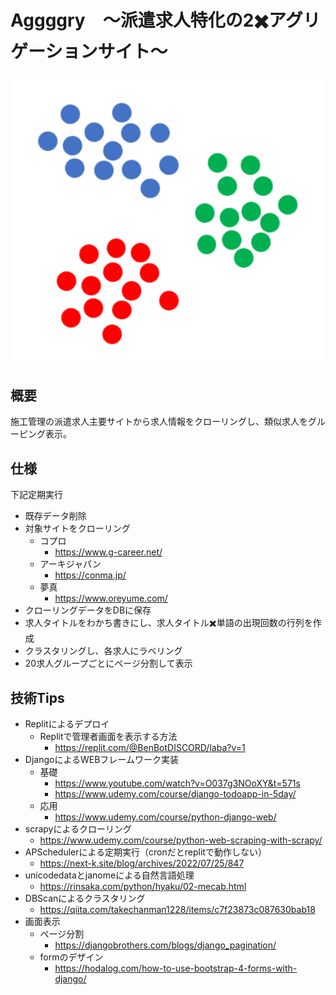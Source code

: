 # Aggggry　〜派遣求人特化の2✖️アグリゲーションサイト〜

![title image](./images/aggggry.png)

## 概要
施工管理の派遣求人主要サイトから求人情報をクローリングし、類似求人をグルーピング表示。

## 仕様
下記定期実行
- 既存データ削除
- 対象サイトをクローリング
    - コプロ
        - https://www.g-career.net/
    - アーキジャパン
        - https://conma.jp/
    - 夢真
        - https://www.oreyume.com/
- クローリングデータをDBに保存
- 求人タイトルをわかち書きにし、求人タイトル✖️単語の出現回数の行列を作成
- クラスタリングし、各求人にラベリング
- 20求人グループごとにページ分割して表示


## 技術Tips
- Replitによるデプロイ
    - Replitで管理者画面を表示する方法
        - https://replit.com/@BenBotDISCORD/laba?v=1
- DjangoによるWEBフレームワーク実装
    - 基礎
        - https://www.youtube.com/watch?v=O037g3NOoXY&t=571s
        - https://www.udemy.com/course/django-todoapp-in-5day/
    - 応用
        - https://www.udemy.com/course/python-django-web/
- scrapyによるクローリング
    - https://www.udemy.com/course/python-web-scraping-with-scrapy/
- APSchedulerによる定期実行（cronだとreplitで動作しない）
    - https://next-k.site/blog/archives/2022/07/25/847
- unicodedataとjanomeによる自然言語処理
    - https://rinsaka.com/python/hyaku/02-mecab.html
- DBScanによるクラスタリング
    - https://qiita.com/takechanman1228/items/c7f23873c087630bab18
- 画面表示
    - ページ分割
        - https://djangobrothers.com/blogs/django_pagination/
    - formのデザイン
        - https://hodalog.com/how-to-use-bootstrap-4-forms-with-django/

